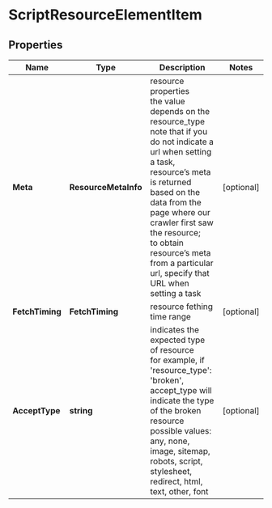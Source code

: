 # ScriptResourceElementItem


## Properties

| Name | Type | Description | Notes |
|------------ | ------------- | ------------- | -------------|
**Meta** | **ResourceMetaInfo** | resource properties<br>the value depends on the resource_type<br>note that if you do not indicate a url when setting a task, resource’s meta is returned based on the data from the page where our crawler first saw the resource;<br>to obtain resource’s meta from a particular url, specify that URL when setting a task |[optional]|
**FetchTiming** | **FetchTiming** | resource fething time range |[optional]|
**AcceptType** | **string** | indicates the expected type of resource<br>for example, if 'resource_type': 'broken', accept_type will indicate the type of the broken resource<br>possible values:<br>any, none, image, sitemap, robots, script, stylesheet, redirect, html, text, other, font |[optional]|